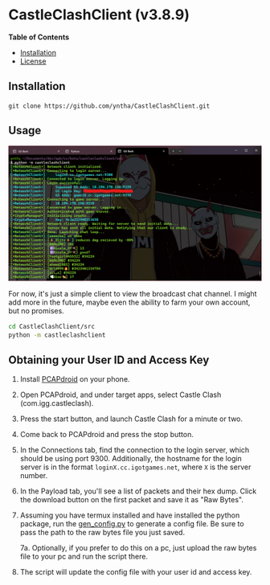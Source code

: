 # CastleClashClient (v3.8.9)

**Table of Contents**

- [Installation](#installation)
- [License](#license)

## Installation

```console
git clone https://github.com/yntha/CastleClashClient.git
```

## Usage

![screenshot](img/screenshot.png)

For now, it's just a simple client to view the broadcast chat channel. I might add more in the future, maybe even the ability to farm your own account, but no promises.

```bash
cd CastleClashClient/src
python -m castleclashclient
```

## Obtaining your User ID and Access Key

1. Install [PCAPdroid](https://github.com/emanuele-f/PCAPdroid) on your phone.
2. Open PCAPdroid, and under target apps, select Castle Clash (com.igg.castleclash).
3. Press the start button, and launch Castle Clash for a minute or two.
4. Come back to PCAPdroid and press the stop button.
5. In the Connections tab, find the connection to the login server, which should be using port 9300. Additionally, the hostname for the login server is in the format `loginX.cc.igotgames.net`, where `X` is the server number.
6. In the Payload tab, you'll see a list of packets and their hex dump. Click the download button on the first packet and save it as "Raw Bytes".
7. Assuming you have termux installed and have installed the python package, run the [gen_config.py](gen_config.py) to generate a config file. Be sure to pass the path to the raw bytes file you just saved.

    7a. Optionally, if you prefer to do this on a pc, just upload the raw bytes file to your pc and run the script there.
8. The script will update the config file with your user id and access key.
